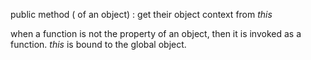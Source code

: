  
 public method  ( of an object) : get their object context from _this_

when a function is not the property of an object, then it is invoked as a function. _this_ is bound to the global object.
